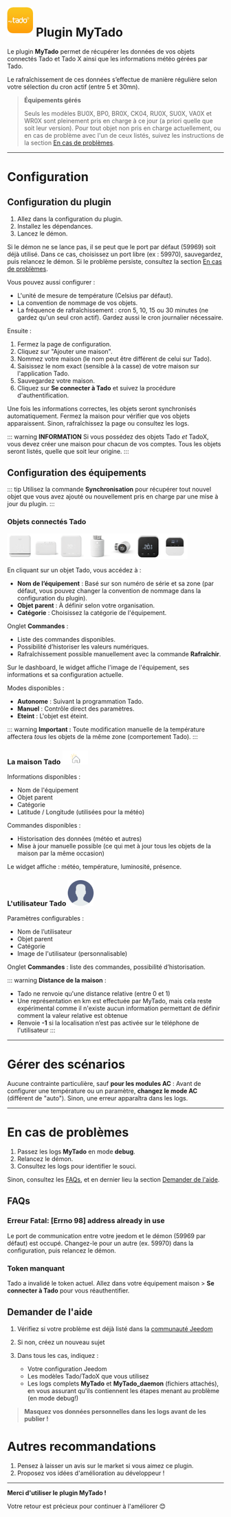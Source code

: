 # <img src="../images/MyTado_icon.png" width="60"/> Plugin MyTado

Le plugin **MyTado** permet de récupérer les données de vos objets connectés Tado et Tado X ainsi que les informations météo gérées par Tado.

Le rafraîchissement de ces données s’effectue de manière régulière selon votre sélection du cron actif (entre 5 et 30mn).

> **Équipements gérés**
>
> Seuls les modèles BU0X, BP0, BR0X, CK04, RU0X, SU0X, VA0X et WR0X sont pleinement pris en charge à ce jour (a priori quelle que soit leur version).
> Pour tout objet non pris en charge actuellement, ou en cas de problème avec l'un de ceux listés, suivez les instructions de la section [En cas de problèmes](#en-cas-de-problèmes).

---

# Configuration

## Configuration du plugin

1. Allez dans la configuration du plugin.
2. Installez les dépendances.
3. Lancez le démon.

Si le démon ne se lance pas, il se peut que le port par défaut (59969) soit déjà utilisé. Dans ce cas, choisissez un port libre (ex : 59970), sauvegardez, puis relancez le démon. Si le problème persiste, consultez la section [En cas de problèmes](#en-cas-de-problèmes).

Vous pouvez aussi configurer :
- L'unité de mesure de température (Celsius par défaut).
- La convention de nommage de vos objets.
- La fréquence de rafraîchissement : cron 5, 10, 15 ou 30 minutes (ne gardez qu'un seul cron actif). Gardez aussi le cron journalier nécessaire.

Ensuite :

1. Fermez la page de configuration.
2. Cliquez sur "Ajouter une maison".
3. Nommez votre maison (le nom peut être différent de celui sur Tado).
4. Saisissez le nom exact (sensible à la casse) de votre maison sur l'application Tado.
5. Sauvegardez votre maison.
6. Cliquez sur **Se connecter à Tado** et suivez la procédure d'authentification.

Une fois les informations correctes, les objets seront synchronisés automatiquement. Fermez la maison pour vérifier que vos objets apparaissent. Sinon, rafraîchissez la page ou consultez les logs.

::: warning **INFORMATION**
Si vous possédez des objets Tado *et* TadoX, vous devez créer une maison pour chacun de vos comptes. Tous les objets seront listés, quelle que soit leur origine.
:::

## Configuration des équipements

::: tip
Utilisez la commande **Synchronisation** pour récupérer tout nouvel objet que vous avez ajouté ou nouvellement pris en charge par une mise à jour du plugin.
:::

### Objets connectés Tado
<img src="../images/WR0X.png" width="60"/><img src="../images/BU0X.png" width="60"/><img src="../images/RU0X.png" width="60"/><img src="../images/VA0X.png" width="60"/><img src="../images/VA04.png" width="60"/><img src="../images/RU04.png" width="60"/><img src="../images/CK04.png" width="60"/>

En cliquant sur un objet Tado, vous accédez à :

- **Nom de l’équipement** : Basé sur son numéro de série et sa zone (par défaut, vous pouvez changer la convention de nommage dans la configuration du plugin).
- **Objet parent** : À définir selon votre organisation.
- **Catégorie** : Choisissez la catégorie de l'équipement.

Onglet **Commandes** :
- Liste des commandes disponibles.
- Possibilité d’historiser les valeurs numériques.
- Rafraîchissement possible manuellement avec la commande **Rafraîchir**.

Sur le dashboard, le widget affiche l'image de l'équipement, ses informations et sa configuration actuelle.

Modes disponibles :
- **Autonome** : Suivant la programmation Tado.
- **Manuel** : Contrôle direct des paramètres.
- **Eteint** : L'objet est éteint.

::: warning **Important :**
Toute modification manuelle de la température affectera *tous* les objets de la même zone (comportement Tado).
:::

### La maison Tado <img src="../images/HomeEq.svg" width="60"/>

Informations disponibles :
- Nom de l'équipement
- Objet parent
- Catégorie
- Latitude / Longitude (utilisées pour la météo)

Commandes disponibles :
- Historisation des données (météo et autres)
- Mise à jour manuelle possible (ce qui met à jour tous les objets de la maison par la même occasion)

Le widget affiche : météo, température, luminosité, présence.

### L'utilisateur Tado <img src="../images/MyTado_user.png" width="60"/>

Paramètres configurables :
- Nom de l’utilisateur
- Objet parent
- Catégorie
- Image de l'utilisateur (personnalisable)

Onglet **Commandes** : liste des commandes, possibilité d’historisation.

::: warning **Distance de la maison** :
 - Tado ne renvoie qu'une distance relative (entre 0 et 1)
 - Une représentation en km est effectuée par MyTado, mais cela reste expérimental comme il n'existe aucun information permettant de définir comment la valeur relative est obtenue
 - Renvoie **-1** si la localisation n’est pas activée sur le téléphone de l'utilisateur
:::

---

# Gérer des scénarios

Aucune contrainte particulière, sauf **pour les modules AC** :
Avant de configurer une température ou un paramètre, **changez le mode AC** (différent de "auto"). Sinon, une erreur apparaîtra dans les logs.

---

# En cas de problèmes

1. Passez les logs **MyTado** en mode **debug**.
2. Relancez le démon.
3. Consultez les logs pour identifier le souci.

Sinon, consultez les [FAQs](#faqs), et en dernier lieu la section [Demander de l'aide](#demander-de-laide).

## FAQs

### Erreur Fatal: [Errno 98] address already in use

Le port de communication entre votre jeedom et le démon (59969 par défaut) est occupé. Changez-le pour un autre (ex. 59970) dans la configuration, puis relancez le démon.

### Token manquant

Tado a invalidé le token actuel. Allez dans votre équipement maison > **Se connecter à Tado** pour vous réauthentifier.

## Demander de l'aide

1. Vérifiez si votre problème est déjà listé dans la [communauté Jeedom](https://community.jeedom.com/tag/plugin-mytado)

2. Si non, créez un nouveau sujet

3. Dans tous les cas, indiquez :
   - Votre configuration Jeedom
   - Les modèles Tado/TadoX que vous utilisez
   - Les logs complets **MyTado** et **MyTado_daemon** (fichiers attachés), en vous assurant qu'ils contiennent les étapes menant au problème (en mode debug!)

> **Masquez vos données personnelles dans les logs avant de les publier !**

# Autres recommandations

1. Pensez à laisser un avis sur le market si vous aimez ce plugin.
2. Proposez vos idées d'amélioration au développeur !

---

**Merci d'utiliser le plugin MyTado !**

Votre retour est précieux pour continuer à l'améliorer 😊